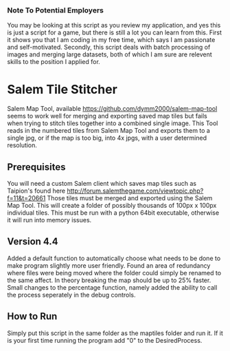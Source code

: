 ### Note To Potential Employers
You may be looking at this script as you review my application, and yes this is just a script for a game, but there is still a lot you can learn from this. First it shows you that I am coding in my free time, which says I am passionate and self-motivated. Secondly, this script deals with batch processing of images and merging large  datasets, both of which I am sure are relevent skills to the position I applied for. 

# Salem Tile Stitcher
Salem Map Tool, available https://github.com/dymm2000/salem-map-tool seems to work well for merging and exporting saved map tiles but fails when trying to stitch tiles together into a combined single image. This Tool reads in the numbered tiles from Salem Map Tool and exports them to a single jpg, or if the map is too big, into 4x jpgs, with a user determined resolution. 

## Prerequisites
You will need a custom Salem client which saves map tiles such as Taipion's found here http://forum.salemthegame.com/viewtopic.php?f=11&t=20661 Those tiles must be merged and exported using the Salem Map Tool. This will create a folder of possibly thousands of 100px x 100px individual tiles. This must be run with a python 64bit executable, otherwise it will run into memory issues.

## Version 4.4
Added a default function to automatically choose what needs to be done to make program slightly more user friendly.
Found an area of redundancy where files were being moved where the folder could simply be renamed to the same affect. In theory breaking the map should be up to 25% faster. 
Small changes to the percentage function, namely added the ability to call the process seperately in the debug controls.

## How to Run
Simply put this script in the same folder as the maptiles folder and run it. If it is your first time running the program add "0" to the DesiredProcess. 
